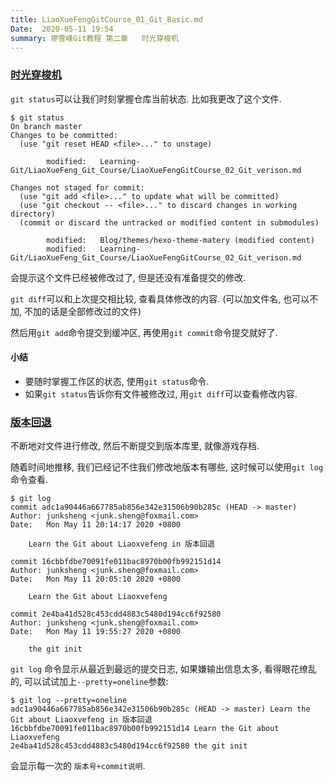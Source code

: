 ```yaml
---
title: LiaoXueFengGitCourse_01_Git_Basic.md
Date:  2020-05-11 19:54
summary: 廖雪峰Git教程 第二章	时光穿梭机
---
```




### [时光穿梭机](https://www.liaoxuefeng.com/wiki/896043488029600/896954074659008)

`git status`可以让我们时刻掌握仓库当前状态. 比如我更改了这个文件. 

```shell
$ git status
On branch master
Changes to be committed:
  (use "git reset HEAD <file>..." to unstage)

        modified:   Learning-Git/LiaoXueFeng_Git_Course/LiaoXueFengGitCourse_02_Git_verison.md

Changes not staged for commit:
  (use "git add <file>..." to update what will be committed)
  (use "git checkout -- <file>..." to discard changes in working directory)
  (commit or discard the untracked or modified content in submodules)

        modified:   Blog/themes/hexo-theme-matery (modified content)
        modified:   Learning-Git/LiaoXueFeng_Git_Course/LiaoXueFengGitCourse_02_Git_verison.md

```

会提示这个文件已经被修改过了, 但是还没有准备提交的修改. 



`git diff`可以和上次提交相比较, 查看具体修改的内容. (可以加文件名, 也可以不加, 不加的话是全部修改过的文件)



然后用`git add`命令提交到缓冲区, 再使用`git commit`命令提交就好了. 



#### 小结

+ 要随时掌握工作区的状态, 使用`git status`命令. 
+ 如果`git status`告诉你有文件被修改过, 用`git diff`可以查看修改内容. 



### [版本回退](https://www.liaoxuefeng.com/wiki/896043488029600/897013573512192)



不断地对文件进行修改, 然后不断提交到版本库里, 就像游戏存档. 

随着时间地推移, 我们已经记不住我们修改地版本有哪些, 这时候可以使用`git log`命令查看. 

```shell
$ git log
commit adc1a90446a667785ab856e342e31506b90b285c (HEAD -> master)
Author: junksheng <junk.sheng@foxmail.com>
Date:   Mon May 11 20:14:17 2020 +0800

    Learn the Git about Liaoxvefeng in 版本回退

commit 16cbbfdbe70091fe011bac8970b00fb992151d14
Author: junksheng <junk.sheng@foxmail.com>
Date:   Mon May 11 20:05:10 2020 +0800

    Learn the Git about Liaoxvefeng

commit 2e4ba41d528c453cdd4883c5480d194cc6f92580
Author: junksheng <junk.sheng@foxmail.com>
Date:   Mon May 11 19:55:27 2020 +0800

    the git init
```

`git log` 命令显示从最近到最远的提交日志, 如果嫌输出信息太多, 看得眼花缭乱的, 可以试试加上`--pretty=oneline`参数: 

```shell
$ git log --pretty=oneline
adc1a90446a667785ab856e342e31506b90b285c (HEAD -> master) Learn the Git about Liaoxvefeng in 版本回退
16cbbfdbe70091fe011bac8970b00fb992151d14 Learn the Git about Liaoxvefeng
2e4ba41d528c453cdd4883c5480d194cc6f92580 the git init
```

会显示每一次的 `版本号+commit说明`. 



